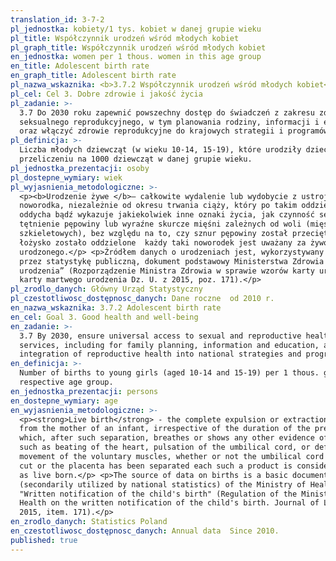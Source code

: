 ```yaml
---
translation_id: 3-7-2
pl_jednostka: kobiety/1 tys. kobiet w danej grupie wieku
pl_title: Współczynnik urodzeń wśród młodych kobiet
pl_graph_title: Współczynnik urodzeń wśród młodych kobiet
en_jednostka: women per 1 thous. women in this age group
en_title: Adolescent birth rate
en_graph_title: Adolescent birth rate
pl_nazwa_wskaznika: <b>3.7.2 Współczynnik urodzeń wśród młodych kobiet</b>
pl_cel: Cel 3. Dobre zdrowie i jakość życia
pl_zadanie: >-
  3.7 Do 2030 roku zapewnić powszechny dostęp do świadczeń z zakresu zdrowia
  seksualnego reprodukcyjnego, w tym planowania rodziny, informacji i edukacji
  oraz włączyć zdrowie reprodukcyjne do krajowych strategii i programów
pl_definicja: >-
  Liczba młodych dziewcząt (w wieku 10-14, 15-19), które urodziły dziecko, w
  przeliczeniu na 1000 dziewcząt w danej grupie wieku.
pl_jednostka_prezentacji: osoby
pl_dostepne_wymiary: wiek
pl_wyjasnienia_metodologiczne: >-
  <p><b>Urodzenie żywe </b>– całkowite wydalenie lub wydobycie z ustroju matki
  noworodka, niezależnie od okresu trwania ciąży, który po takim oddzieleniu
  oddycha bądź wykazuje jakiekolwiek inne oznaki życia, jak czynność serca,
  tętnienie pępowiny lub wyraźne skurcze mięśni zależnych od woli (mięśni
  szkieletowych), bez względu na to, czy sznur pępowiny został przecięty lub
  łożysko zostało oddzielone  każdy taki noworodek jest uważany za żywo
  urodzonego.</p> <p>Źródłem danych o urodzeniach jest, wykorzystywany wtórnie
  przez statystykę publiczną, dokument podstawowy Ministerstwa Zdrowia „Karta
  urodzenia” (Rozporządzenie Ministra Zdrowia w sprawie wzorów karty urodzenia i
  karty martwego urodzenia Dz. U. z 2015, poz. 171).</p>
pl_zrodlo_danych: Główny Urząd Statystyczny
pl_czestotliwosc_dostępnosc_danych: Dane roczne  od 2010 r.
en_nazwa_wskaznika: 3.7.2 Adolescent birth rate
en_cel: Goal 3. Good health and well-being
en_zadanie: >-
  3.7 By 2030, ensure universal access to sexual and reproductive health-care
  services, including for family planning, information and education, and the
  integration of reproductive health into national strategies and programmes
en_definicja: >-
  Number of births to young girls (aged 10-14 and 15-19) per 1 thous. girls in a
  respective age group.
en_jednostka_prezentacji: persons
en_dostepne_wymiary: age
en_wyjasnienia_metodologiczne: >-
  <p><strong>Live birth</strong> - the complete expulsion or extraction
  from the mother of an infant, irrespective of the duration of the pregnancy,
  which, after such separation, breathes or shows any other evidence of life,
  such as beating of the heart, pulsation of the umbilical cord, or definite
  movement of the voluntary muscles, whether or not the umbilical cord has been
  cut or the placenta has been separated each such a product is considered
  as live born.</p> <p>The source of data on births is a basic document
  (secondarily utilized by national statistics) of the Ministry of Health
  "Written notification of the child's birth" (Regulation of the Minister of
  Health on the written notification of the child's birth. Journal of Laws of
  2015, item. 171).</p>
en_zrodlo_danych: Statistics Poland
en_czestotliwosc_dostępnosc_danych: Annual data  Since 2010.
published: true
---
```

